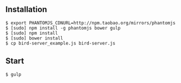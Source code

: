 ## Installation
    $ export PHANTOMJS_CDNURL=http://npm.taobao.org/mirrors/phantomjs
    $ [sudo] npm install -g phantomjs bower gulp
    $ [sudo] npm install
    $ [sudo] bower install
    $ cp bird-server_example.js bird-server.js

## Start
    $ gulp
